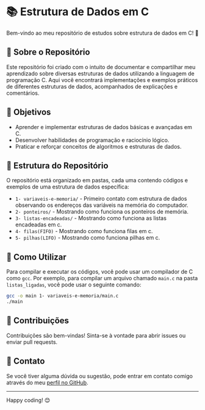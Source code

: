 
# 📚 Estrutura de Dados em C

Bem-vindo ao meu repositório de estudos sobre estrutura de dados em C! 🚀

## 📖 Sobre o Repositório

Este repositório foi criado com o intuito de documentar e compartilhar meu aprendizado sobre diversas estruturas de dados utilizando a linguagem de programação C. Aqui você encontrará implementações e exemplos práticos de diferentes estruturas de dados, acompanhados de explicações e comentários.

## 🎯 Objetivos

- Aprender e implementar estruturas de dados básicas e avançadas em C.
- Desenvolver habilidades de programação e raciocínio lógico.
- Praticar e reforçar conceitos de algoritmos e estruturas de dados.

## 📂 Estrutura do Repositório

O repositório está organizado em pastas, cada uma contendo códigos e exemplos de uma estrutura de dados específica:

- `1- variaveis-e-memoria/` - Primeiro contato com estrutura de dados observando os endereços das variáveis na memória do computador.
- `2- ponteiros/` - Mostrando como funciona os ponteiros de memória.
- `3- listas-encadeadas/` - Mostrando como funciona as listas encadeadas em c.
- `4- filas(FIFO)` - Mostrando como funciona filas em c.
- `5- pilhas(LIFO)` - Mostrando como funciona pilhas em c.

## 🚀 Como Utilizar

Para compilar e executar os códigos, você pode usar um compilador de C como `gcc`. Por exemplo, para compilar um arquivo chamado `main.c` na pasta `listas_ligadas`, você pode usar o seguinte comando:

```sh
gcc -o main 1- variaveis-e-memoria/main.c
./main
```

## 🤝 Contribuições

Contribuições são bem-vindas! Sinta-se à vontade para abrir issues ou enviar pull requests.

## 📧 Contato

Se você tiver alguma dúvida ou sugestão, pode entrar em contato comigo através do meu [perfil no GitHub](https://github.com/wallacemt).

---

Happy coding! 😊
